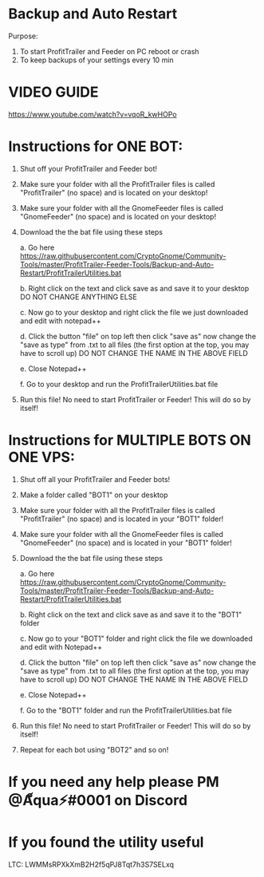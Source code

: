 # Backup and Auto Restart
Purpose:
1. To start ProfitTrailer and Feeder on PC reboot or crash
3. To keep backups of your settings every 10 min

# VIDEO GUIDE

https://www.youtube.com/watch?v=vqoR_kwHOPo
 
# Instructions for ONE BOT:
1. Shut off your ProfitTrailer and Feeder bot!
2. Make sure your folder with all the ProfitTrailer files is called "ProfitTrailer" (no space) and is located on your desktop!
2. Make sure your folder with all the GnomeFeeder files is called "GnomeFeeder" (no space) and is located on your desktop!
3. Download the the bat file using these steps

   a. Go here https://raw.githubusercontent.com/CryptoGnome/Community-Tools/master/ProfitTrailer-Feeder-Tools/Backup-and-Auto-Restart/ProfitTrailerUtilities.bat
   
   b. Right click on the text and click save as and save it to your desktop DO NOT CHANGE ANYTHING ELSE
   
   c. Now go to your desktop and right click the file we just downloaded and edit with notepad++
   
   d. Click the button "file" on top left then click "save as" now change the "save as type" from .txt to all files (the first option at the top, you may have to scroll up) DO NOT CHANGE THE NAME IN THE ABOVE FIELD
   
   e. Close Notepad++
   
   f. Go to your desktop and run the ProfitTrailerUtilities.bat file
   
4. Run this file! No need to start ProfitTrailer or Feeder! This will do so by itself!

# Instructions for MULTIPLE BOTS ON ONE VPS:
1. Shut off all your ProfitTrailer and Feeder bots!
2. Make a folder called "BOT1" on your desktop
3. Make sure your folder with all the ProfitTrailer files is called "ProfitTrailer" (no space) and is located in your "BOT1" folder!
3. Make sure your folder with all the GnomeFeeder files is called "GnomeFeeder" (no space) and is located in your "BOT1" folder!
4. Download the the bat file using these steps

   a. Go here https://raw.githubusercontent.com/CryptoGnome/Community-Tools/master/ProfitTrailer-Feeder-Tools/Backup-and-Auto-Restart/ProfitTrailerUtilities.bat
   
   b. Right click on the text and click save as and save it to the "BOT1" folder
   
   c. Now go to your "BOT1" folder and right click the file we downloaded and edit with Notepad++
   
   d. Click the button "file" on top left then click "save as" now change the "save as type" from .txt to all files (the first option at the top, you may have to scroll up) DO NOT CHANGE THE NAME IN THE ABOVE FIELD
   
   e. Close Notepad++
   
   f. Go to the "BOT1" folder and run the ProfitTrailerUtilities.bat file
   
5. Run this file! No need to start ProfitTrailer or Feeder! This will do so by itself!

6. Repeat for each bot using "BOT2" and so on!

# If you need any help please PM @A็qua⚡#0001 on Discord

# If you found the utility useful

LTC: LWMMsRPXkXmB2H2f5qPJ8Tqt7h3S7SELxq
